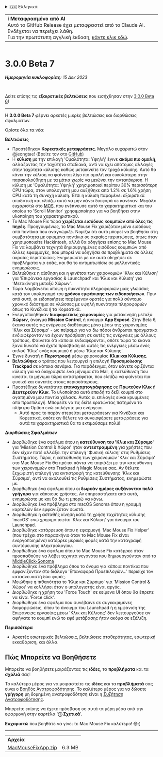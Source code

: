 <details>
<summary>🇬🇷 Ελληνικά</summary>

[🇬🇧 English (GitHub)](https://github.com/noah-nuebling/mac-mouse-fix/releases/tag/3.0.0-Beta-7)\
[🇦🇩 Català](https://redirect.macmousefix.com/?target=mmf-release&tag=3.0.0-Beta-7&locale=ca)\
[🇩🇪 Deutsch](https://redirect.macmousefix.com/?target=mmf-release&tag=3.0.0-Beta-7&locale=de)\
[🇪🇸 Español](https://redirect.macmousefix.com/?target=mmf-release&tag=3.0.0-Beta-7&locale=es)\
[🇫🇷 Français](https://redirect.macmousefix.com/?target=mmf-release&tag=3.0.0-Beta-7&locale=fr)\
[🇮🇩 Indonesia](https://redirect.macmousefix.com/?target=mmf-release&tag=3.0.0-Beta-7&locale=id)\
[🇮🇹 Italiano](https://redirect.macmousefix.com/?target=mmf-release&tag=3.0.0-Beta-7&locale=it)\
[🇭🇺 Magyar](https://redirect.macmousefix.com/?target=mmf-release&tag=3.0.0-Beta-7&locale=hu)\
[🇳🇱 Nederlands](https://redirect.macmousefix.com/?target=mmf-release&tag=3.0.0-Beta-7&locale=nl)\
[🇵🇱 Polski](https://redirect.macmousefix.com/?target=mmf-release&tag=3.0.0-Beta-7&locale=pl)\
[🇧🇷 Português (Brasil)](https://redirect.macmousefix.com/?target=mmf-release&tag=3.0.0-Beta-7&locale=pt-BR)\
[🇵🇹 Português (Portugal)](https://redirect.macmousefix.com/?target=mmf-release&tag=3.0.0-Beta-7&locale=pt-PT)\
[🇷🇴 Română](https://redirect.macmousefix.com/?target=mmf-release&tag=3.0.0-Beta-7&locale=ro)\
[🇸🇪 Svenska](https://redirect.macmousefix.com/?target=mmf-release&tag=3.0.0-Beta-7&locale=sv)\
[🇻🇳 Tiếng Việt](https://redirect.macmousefix.com/?target=mmf-release&tag=3.0.0-Beta-7&locale=vi)\
[🇹🇷 Türkçe](https://redirect.macmousefix.com/?target=mmf-release&tag=3.0.0-Beta-7&locale=tr)\
[🇨🇿 Čeština](https://redirect.macmousefix.com/?target=mmf-release&tag=3.0.0-Beta-7&locale=cs)\
**🇬🇷 Ελληνικά**\
[🇷🇺 Русский](https://redirect.macmousefix.com/?target=mmf-release&tag=3.0.0-Beta-7&locale=ru)\
[🇺🇦 Українська](https://redirect.macmousefix.com/?target=mmf-release&tag=3.0.0-Beta-7&locale=uk)\
[🇮🇱 עברית](https://redirect.macmousefix.com/?target=mmf-release&tag=3.0.0-Beta-7&locale=he)\
[🇸🇦 العربية](https://redirect.macmousefix.com/?target=mmf-release&tag=3.0.0-Beta-7&locale=ar)\
[🇮🇳 हिन्दी](https://redirect.macmousefix.com/?target=mmf-release&tag=3.0.0-Beta-7&locale=hi)\
[🇹🇭 ไทย](https://redirect.macmousefix.com/?target=mmf-release&tag=3.0.0-Beta-7&locale=th)\
[🇨🇳 中文 (简体)](https://redirect.macmousefix.com/?target=mmf-release&tag=3.0.0-Beta-7&locale=zh-Hans)\
[🇨🇳 中文 (繁體)](https://redirect.macmousefix.com/?target=mmf-release&tag=3.0.0-Beta-7&locale=zh-Hant)\
[🇭🇰 中文（香港)](https://redirect.macmousefix.com/?target=mmf-release&tag=3.0.0-Beta-7&locale=zh-HK)\
[🇯🇵 日本語](https://redirect.macmousefix.com/?target=mmf-release&tag=3.0.0-Beta-7&locale=ja)\
[🇰🇷 한국어](https://redirect.macmousefix.com/?target=mmf-release&tag=3.0.0-Beta-7&locale=ko)\
[Help translate Mac Mouse Fix to different languages!](https://github.com/noah-nuebling/mac-mouse-fix/discussions/731)
</details>
<table align=><td>
<b>ℹ️ Μεταφρασμένο από AI</b><br>
Αυτό το GitHub Release έχει μεταφραστεί από το Claude AI. Ενδέχεται να περιέχει λάθη.<br>
Για την πρωτότυπη αγγλική έκδοση, <a href="https://github.com/noah-nuebling/mac-mouse-fix/releases/tag/3.0.0-Beta-7">κάντε κλικ εδώ</a>.
</td></table>

<table></table>

# 3.0.0 Beta 7
***Ημερομηνία κυκλοφορίας:** 15 Δεκ 2023*

<br>

Δείτε επίσης τις **εξαιρετικές βελτιώσεις** που εισήχθησαν στην [3.0.0 Beta 6](https://redirect.macmousefix.com/?target=mmf-release&tag=3.0.0-Beta-6&locale=el)!


---

Η **3.0.0 Beta 7** φέρνει αρκετές μικρές βελτιώσεις και διορθώσεις σφαλμάτων.

Ορίστε όλα τα νέα:

**Βελτιώσεις**

- Προστέθηκαν **Κορεατικές μεταφράσεις**. Μεγάλο ευχαριστώ στον @jeongtae! (Βρείτε τον στο [GitHub](https://github.com/jeongtae))
- Η **κύλιση** με την επιλογή 'Ομαλότητα: Υψηλή' έγινε **ακόμα πιο ομαλή**, αλλάζοντας την ταχύτητα σταδιακά, αντί να έχει απότομες αλλαγές στην ταχύτητα κύλισης καθώς μετακινείτε τον τροχό κύλισης. Αυτό θα κάνει την κύλιση να φαίνεται λίγο πιο ομαλή και ευκολότερη στην παρακολούθηση με τα μάτια χωρίς να μειώνει την ανταπόκριση. Η κύλιση με 'Ομαλότητα: Υψηλή' χρησιμοποιεί περίπου 30% περισσότερη CPU τώρα, στον υπολογιστή μου αυξήθηκε από 1.2% σε 1.6% χρήση CPU κατά τη συνεχή κύλιση. Έτσι η κύλιση παραμένει εξαιρετικά αποδοτική και ελπίζω αυτό να μην κάνει διαφορά σε κανέναν. Μεγάλο ευχαριστώ στο [MOS](https://mos.caldis.me/), που ενέπνευσε αυτό το χαρακτηριστικό και του οποίου το 'Scroll Monitor' χρησιμοποίησα για να βοηθήσει στην υλοποίηση του χαρακτηριστικού.
- Το Mac Mouse Fix τώρα **χειρίζεται εισόδους κουμπιών από όλες τις πηγές**. Προηγουμένως, το Mac Mouse Fix χειριζόταν μόνο εισόδους από ποντίκια που αναγνώριζε. Νομίζω ότι αυτό μπορεί να βοηθήσει στη συμβατότητα με ορισμένα ποντίκια σε ακραίες περιπτώσεις, όπως όταν χρησιμοποιείτε Hackintosh, αλλά θα οδηγήσει επίσης το Mac Mouse Fix να λαμβάνει τεχνητά δημιουργημένες εισόδους κουμπιών από άλλες εφαρμογές, που μπορεί να οδηγήσει σε προβλήματα σε άλλες ακραίες περιπτώσεις. Ενημερώστε με αν αυτό οδηγήσει σε προβλήματα για εσάς, και θα το αντιμετωπίσω σε μελλοντικές ενημερώσεις.
- Βελτιώθηκε η αίσθηση και η φινέτσα των χειρονομιών 'Κλικ και Κύλιση' για 'Επιφάνεια εργασίας & Launchpad' και 'Κλικ και Κύλιση' για 'Μετακίνηση μεταξύ Χώρων'.
- Τώρα λαμβάνεται υπόψη η πυκνότητα πληροφοριών μιας γλώσσας κατά τον υπολογισμό του **χρόνου εμφάνισης των ειδοποιήσεων**. Πριν από αυτό, οι ειδοποιήσεις παρέμεναν ορατές για πολύ σύντομο χρονικό διάστημα σε γλώσσες με υψηλή πυκνότητα πληροφοριών όπως τα Κινέζικα ή τα Κορεατικά.
- Ενεργοποιήθηκαν **διαφορετικές χειρονομίες** για μετακίνηση μεταξύ **Χώρων**, άνοιγμα **Mission Control**, ή άνοιγμα **App Exposé**. Στην Beta 6, έκανα αυτές τις ενέργειες διαθέσιμες μόνο μέσω της χειρονομίας 'Κλικ και Σύρσιμο' - ως πείραμα για να δω πόσοι άνθρωποι πραγματικά ενδιαφέρονταν να έχουν πρόσβαση σε αυτές τις ενέργειες με άλλους τρόπους. Φαίνεται ότι κάποιοι ενδιαφέρονται, οπότε τώρα το έκανα ξανά δυνατό να έχετε πρόσβαση σε αυτές τις ενέργειες μέσω ενός απλού 'Κλικ' ενός κουμπιού ή μέσω 'Κλικ και Κύλισης'.
- Έγινε δυνατή η **Περιστροφή** μέσω χειρονομίας **Κλικ και Κύλισης**.
- **Βελτιώθηκε** ο τρόπος που λειτουργεί η επιλογή **Προσομοίωσης Trackpad** σε κάποια σενάρια. Για παράδειγμα, όταν κάνετε οριζόντια κύλιση για να διαγράψετε ένα μήνυμα στο Mail, η κατεύθυνση που κινείται το μήνυμα τώρα αντιστρέφεται, που ελπίζω να φαίνεται πιο φυσικό και συνεπές στους περισσότερους.
- Προστέθηκε δυνατότητα **επαναχαρτογράφησης** σε **Πρωτεύον Κλικ** ή **Δευτερεύον Κλικ**. Το υλοποίησα αυτό επειδή το δεξί κουμπί στο αγαπημένο μου ποντίκι χάλασε. Αυτές οι επιλογές είναι κρυμμένες από προεπιλογή. Μπορείτε να τις δείτε κρατώντας πατημένο το πλήκτρο Option ενώ επιλέγετε μια ενέργεια.
  - Αυτό προς το παρόν στερείται μεταφράσεων για Κινέζικα και Κορεατικά, οπότε αν θέλετε να συνεισφέρετε μεταφράσεις για αυτά τα χαρακτηριστικά θα το εκτιμούσαμε πολύ!

**Διορθώσεις Σφαλμάτων**

- Διορθώθηκε ένα σφάλμα όπου η **κατεύθυνση του 'Κλικ και Σύρσιμο'** για 'Mission Control & Χώροι' ήταν **αντεστραμμένη** για χρήστες που δεν είχαν ποτέ αλλάξει την επιλογή 'Φυσική κύλιση' στις Ρυθμίσεις Συστήματος. Τώρα, η κατεύθυνση των χειρονομιών 'Κλικ και Σύρσιμο' στο Mac Mouse Fix θα πρέπει πάντα να ταιριάζει με την κατεύθυνση των χειρονομιών στο Trackpad ή Magic Mouse σας. Αν θέλετε ξεχωριστή επιλογή για αντιστροφή της κατεύθυνσης 'Κλικ και Σύρσιμο', αντί να ακολουθεί τις Ρυθμίσεις Συστήματος, ενημερώστε με.
- Διορθώθηκε ένα σφάλμα όπου οι **δωρεάν ημέρες** **αυξάνονταν πολύ γρήγορα** για κάποιους χρήστες. Αν επηρεαστήκατε από αυτό, ενημερώστε με και θα δω τι μπορώ να κάνω.
- Διορθώθηκε ένα πρόβλημα στο macOS Sonoma όπου η γραμμή καρτελών δεν εμφανιζόταν σωστά.
- Διορθώθηκε η ασταθής κίνηση κατά τη χρήση ταχύτητας κύλισης 'macOS' ενώ χρησιμοποιείτε 'Κλικ και Κύλιση' για άνοιγμα του Launchpad.
- Διορθώθηκε κατάρρευση όπου η εφαρμογή 'Mac Mouse Fix Helper' (που τρέχει στο παρασκήνιο όταν το Mac Mouse Fix είναι ενεργοποιημένο) κατέρρεε μερικές φορές κατά την καταγραφή συντόμευσης πληκτρολογίου.
- Διορθώθηκε ένα σφάλμα όπου το Mac Mouse Fix κατέρρεε όταν προσπαθούσε να λάβει τεχνητά γεγονότα που δημιουργούνταν από το [MiddleClick-Sonoma](https://github.com/artginzburg/MiddleClick-Sonoma)
- Διορθώθηκε ένα πρόβλημα όπου το όνομα για κάποια ποντίκια που εμφανίζονταν στο διάλογο 'Επαναφορά Προεπιλογών...' περιείχε τον κατασκευαστή δύο φορές.
- Μειώθηκε η πιθανότητα το 'Κλικ και Σύρσιμο' για 'Mission Control & Χώροι' να κολλήσει όταν ο υπολογιστής είναι αργός.
- Διορθώθηκε η χρήση του 'Force Touch' σε κείμενα UI όπου θα έπρεπε να είναι 'Force click'.
- Διορθώθηκε ένα σφάλμα που συνέβαινε σε συγκεκριμένες διαμορφώσεις, όπου το άνοιγμα του Launchpad ή η εμφάνιση της Επιφάνειας εργασίας μέσω 'Κλικ και Κύλισης' δεν λειτουργούσε αν αφήνατε το κουμπί ενώ το εφέ μετάβασης ήταν ακόμα σε εξέλιξη.


**Περισσότερα**

- Αρκετές εσωτερικές βελτιώσεις, βελτιώσεις σταθερότητας, εσωτερική εκκαθάριση, και άλλα.

## Πώς Μπορείτε να Βοηθήσετε

Μπορείτε να βοηθήσετε μοιράζοντας τις **ιδέες**, τα **προβλήματα** και τα **σχόλιά** σας!

Το καλύτερο μέρος για να μοιραστείτε τις **ιδέες** και τα **προβλήματά** σας είναι ο [Βοηθός Ανατροφοδότησης](https://noah-nuebling.github.io/mac-mouse-fix-feedback-assistant/?type=bug-report).
Το καλύτερο μέρος για να δώσετε **γρήγορη** μη δομημένη ανατροφοδότηση είναι η [Συζήτηση Ανατροφοδότησης](https://github.com/noah-nuebling/mac-mouse-fix/discussions/366).

Μπορείτε επίσης να έχετε πρόσβαση σε αυτά τα μέρη μέσα από την εφαρμογή στην καρτέλα '**ⓘ Σχετικά**'.

**Ευχαριστώ** που βοηθάτε να γίνει το Mac Mouse Fix καλύτερο! 😎:)

---

<table align="start">
<tr>
    <td colspan=2>
        <b>Αρχεία</b>
    </td>
</tr>
<tr>
    <td><a href="https://github.com/noah-nuebling/mac-mouse-fix/releases/download/3.0.0-Beta-7/MacMouseFixApp.zip">MacMouseFixApp.zip</a></td>
    <td>6.3 MB</td>
</tr>
</table>